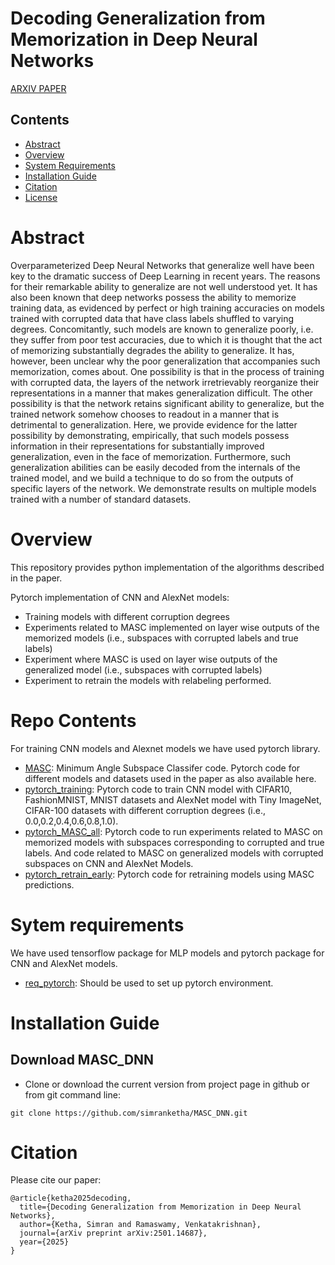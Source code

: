 # Decoding Generalization from Memorization in Deep Neural Networks
[ARXIV PAPER](https://arxiv.org/pdf/2501.14687)
  
## Contents

- [Abstract](#abstract)
- [Overview](#overview)
- [System Requirements](#system-requirements)
- [Installation Guide](#installation-guide)
- [Citation](#citation)
- [License](./LICENSE)

# Abstract

Overparameterized Deep Neural Networks that generalize well have been key to the dramatic success of Deep Learning in recent years. The reasons for their remarkable ability to generalize are not well understood yet. It has also been known that deep networks possess the ability to memorize training data, as evidenced by perfect or high training accuracies on models trained with corrupted data that have class labels shuffled to varying degrees. Concomitantly, such models are known to generalize poorly, i.e. they suffer from poor test accuracies, due to which it is thought that the act of memorizing substantially degrades the ability to generalize. It has, however, been unclear why the poor generalization that accompanies such memorization, comes about. One possibility is that in the process of training with corrupted data, the layers of the network irretrievably reorganize their representations in a manner that makes generalization difficult. The other possibility is that the network retains significant ability to generalize, but the trained network somehow chooses to readout in a manner that is detrimental to generalization. Here, we provide evidence for the latter possibility by demonstrating, empirically, that such models possess information in their representations for substantially improved generalization, even in the face of memorization. Furthermore, such generalization abilities can be easily decoded from the internals of the trained model, and we build a technique to do so from the outputs of specific layers of the network. We demonstrate results on multiple models trained with a number of standard datasets.

# Overview
This repository provides python implementation of the algorithms described in the paper.

Pytorch implementation of CNN and AlexNet models:
* Training models with different corruption degrees
* Experiments related to MASC implemented on layer wise outputs of the memorized models (i.e., subspaces with corrupted labels and true labels)
* Experiment where MASC is used on layer wise outputs of the generalized model (i.e., subspaces with corrupted labels)
* Experiment to retrain the models with relabeling performed.


# Repo Contents
For training CNN models and Alexnet models we have used pytorch library.

- [MASC](./MASC):  Minimum Angle Subspace Classifer code. Pytorch code for different models and datasets used in the paper as also available here.
- [pytorch_training](./pytorch_training.py): Pytorch code to train CNN model with CIFAR10, FashionMNIST, MNIST datasets and AlexNet model with Tiny ImageNet, CIFAR-100 datasets with different corruption degrees (i.e., 0.0,0.2,0.4,0.6,0.8,1.0).
- [pytorch_MASC_all](./pytorch_MASC_all.py): Pytorch code to run experiments related to MASC on memorized models with subspaces corresponding to corrupted and true labels. And code related to MASC on generalized models with corrupted subspaces on CNN and AlexNet Models.
- [pytorch_retrain_early](./pytorch_retrain_early.py): Pytorch code for retraining models using MASC predictions.


# Sytem requirements
We have used tensorflow package for MLP models and pytorch package for CNN and AlexNet models.
- [req_pytorch](./req_pytorch.txt): Should be used to set up pytorch environment.

# Installation Guide

## Download MASC_DNN

 * Clone or download the current version from project page in github or from git command line:
```
git clone https://github.com/simranketha/MASC_DNN.git
```

# Citation

Please cite our paper:

```
@article{ketha2025decoding,
  title={Decoding Generalization from Memorization in Deep Neural Networks},
  author={Ketha, Simran and Ramaswamy, Venkatakrishnan},
  journal={arXiv preprint arXiv:2501.14687},
  year={2025}
}
```
